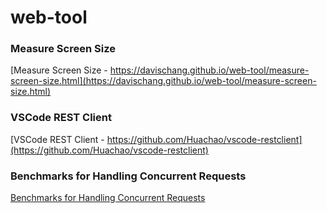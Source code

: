 # web-tool

### Measure Screen Size
[Measure Screen Size - https://davischang.github.io/web-tool/measure-screen-size.html](https://davischang.github.io/web-tool/measure-screen-size.html)

### VSCode REST Client
[VSCode REST Client - https://github.com/Huachao/vscode-restclient](https://github.com/Huachao/vscode-restclient)

### Benchmarks for Handling Concurrent Requests
[Benchmarks for Handling Concurrent Requests](https://github.com/DavisChang/web-tool/tree/master/benchmarks)

